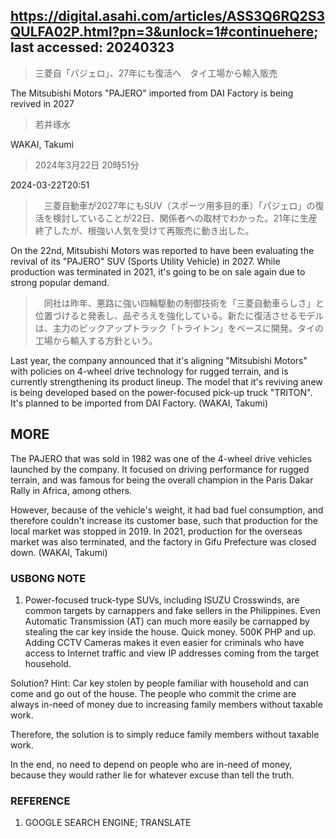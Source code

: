 ## https://digital.asahi.com/articles/ASS3Q6RQ2S3QULFA02P.html?pn=3&unlock=1#continuehere; last accessed: 20240323

> 三菱自「パジェロ」、27年にも復活へ　タイ工場から輸入販売

The Mitsubishi Motors "PAJERO" imported from DAI Factory is being revived in 2027 

> 若井琢水

WAKAI, Takumi

> 2024年3月22日 20時51分

2024-03-22T20:51

>　三菱自動車が2027年にもSUV（スポーツ用多目的車）「パジェロ」の復活を検討していることが22日、関係者への取材でわかった。21年に生産終了したが、根強い人気を受けて再販売に動き出した。

On the 22nd, Mitsubishi Motors was reported to have been evaluating the revival of its "PAJERO" SUV (Sports Utility Vehicle) in 2027. While production was terminated in 2021, it's going to be on sale again due to strong popular demand.

>　同社は昨年、悪路に強い四輪駆動の制御技術を「三菱自動車らしさ」と位置づけると発表し、品ぞろえを強化している。新たに復活させるモデルは、主力のピックアップトラック「トライトン」をベースに開発。タイの工場から輸入する方針という。

Last year, the company announced that it's aligning "Mitsubishi Motors" with policies on 4-wheel drive technology for rugged terrain, and is currently strengthening its product lineup. The model that it's reviving anew is being developed based on the power-focused pick-up truck "TRITON". It's planned to be imported from DAI Factory. (WAKAI, Takumi)

## MORE

The PAJERO that was sold in 1982 was one of the 4-wheel drive vehicles launched by the company. It focused on driving performance for rugged terrain, and was famous for being the overall champion in the Paris Dakar Rally in Africa, among others. 

However, because of the vehicle's weight, it had bad fuel consumption, and therefore couldn't increase its customer base, such that production for the local market was stopped in 2019. In 2021, production for the overseas market was also terminated, and the factory in Gifu Prefecture was closed down. (WAKAI, Takumi)

### USBONG NOTE

1) Power-focused truck-type SUVs, including ISUZU Crosswinds, are common targets by carnappers and fake sellers in the Philippines. Even Automatic Transmission (AT) can much more easily be carnapped by stealing the car key inside the house. Quick money. 500K PHP and up. Adding CCTV Cameras makes it even easier for criminals who have access to Internet traffic and view IP addresses coming from the target household.

Solution? Hint: Car key stolen by people familiar with household and  can come and go out of the house. The people who commit the crime are always in-need of money due to increasing family members without taxable work. 

Therefore, the solution is to simply reduce family members without taxable work. 

In the end, no need to depend on people who are in-need of money, because they would rather lie for whatever excuse than tell the truth.

### REFERENCE

1) GOOGLE SEARCH ENGINE; TRANSLATE
